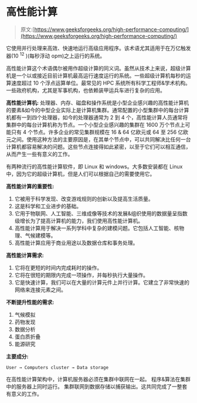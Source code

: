 # 高性能计算

> 原文:[https://www.geeksforgeeks.org/high-performance-computing/](https://www.geeksforgeeks.org/high-performance-computing/)

它使用并行处理来高效、快速地运行高级应用程序。该术语尤其适用于在万亿触发器(10 <sup>12</sup> )(每秒浮动 opm)之上运行的系统。

高性能计算这个术语偶尔被用作超级计算的同义词。虽然从技术上来说，超级计算机是一个以或接近目前计算机最高运行速度运行的系统。一些超级计算机每秒的运算速度超过 10 个浮点运算单位。最常见的 HPC 系统所有科学工程师&学术机构。一些政府机构，尤其是军事机构，也依赖装甲运兵车进行复杂的应用。

**高性能计算机:**
处理器、内存、磁盘和操作系统是小型企业感兴趣的高性能计算机的要素&如今的中型企业实际上是计算机集群。通常配置的小型集群中的每台计算机都有一到四个处理器，如今的处理器通常为 2 到 4 个，高性能计算人员通常将集群中的每台计算机称为节点。一个小型企业感兴趣的集群在 1600 万个节点上可能只有 4 个节点。许多企业的常见集群规模在 16 & 64 亿欧元或 64 至 256 亿欧元之间。使用这种方法的主要原因是，在其单个节点中，可以共同解决比任何一台计算机都容易解决的问题。这些节点连接得如此紧密，以至于它们可以相互通信，从而产生一些有意义的工作。

有两种流行的高性能计算软件，即 Linux 和 windows。大多数安装都在 Linux 中，因为它的超级计算机，但是人们可以根据自己的需要使用它。

**高性能计算的重要性:**

1.  它被用于科学发现、改变游戏规则的创新以及提高生活质量。
2.  这是科学和工业进步的基础。
3.  它用于物联网、人工智能、三维成像等技术的发展&组织使用的数据量呈指数级增长为了提高计算机的能力，我们使用高性能计算机。
4.  高性能计算用于解决一系列学科中复杂的建模问题。它包括人工智能、核物理、气候建模等。
5.  高性能计算应用于商业用途以及数据仓库和事务处理。

**高性能计算需求:**

1.  它将在更短的时间内完成耗时的操作。
2.  它将在很短的期限内完成一项操作，并每秒执行大量操作。
3.  它是快速计算，我们可以在大量的计算元件上并行计算。它建立了非常快速的网络来连接元素之间。

**不断提升性能的需求:**

1.  气候模拟
2.  药物发现
3.  数据分析
4.  蛋白质折叠
5.  能源研究

**主要成分:**

```
User → Computers cluster → Data storage 
```

在高性能计算架构中，计算机服务器必须在集群中联网在一起。
程序&算法在集群中的服务器上同时运行。
集群联网到数据存储以捕获输出。这共同完成了一整套有意义的工作。